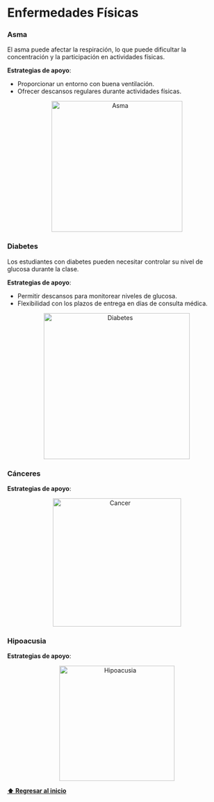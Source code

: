 # Enfermedades Físicas

### Asma
El asma puede afectar la respiración, lo que puede dificultar la concentración y la participación en actividades físicas.

**Estrategias de apoyo**:
- Proporcionar un entorno con buena ventilación.
- Ofrecer descansos regulares durante actividades físicas.

<p align="center">
<img width="301" alt="Asma" src="https://github.com/user-attachments/assets/89fe5e7e-626e-4c6b-9599-e4fb44e646cb">
</p>

### Diabetes 
Los estudiantes con diabetes pueden necesitar controlar su nivel de glucosa durante la clase.

**Estrategias de apoyo**: 
- Permitir descansos para monitorear niveles de glucosa. 
- Flexibilidad con los plazos de entrega en días de consulta médica.

<p align="center">
<img width="336" alt="Diabetes" src="https://github.com/user-attachments/assets/8b15fc64-4794-424e-b0e0-21eee154b155">
</p>

### Cánceres
**Estrategias de apoyo**:

<p align="center">
<img width="295" alt="Cancer" src="https://github.com/user-attachments/assets/599edc1c-5b04-414f-91d4-263b4e2a09d9">
</p>

### Hipoacusia
**Estrategias de apoyo**:

<p align="center">
<img width="265" alt="Hipoacusia" src="https://github.com/user-attachments/assets/c22fe945-d320-4b8f-8925-e69aca8e0baf">
</p>

**[⬆ Regresar al inicio](/README.md)**
